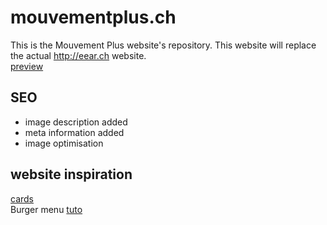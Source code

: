 # mouvementplus.ch
This is the Mouvement Plus website's repository. This website will replace the actual http://eear.ch website.  
[preview](https://hsmnn.github.io/mouvementplus.ch/)

## SEO
- image description added
- meta information added
- image optimisation

## website inspiration
[cards](https://codepen.io/Gelsot/pen/xpGYyd)  
Burger menu [tuto](https://medium.com/@anonymousgoose0/how-to-create-a-responsive-burger-menu-step-by-step-1afb353a0af1)

